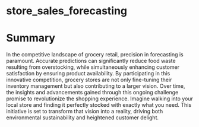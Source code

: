 # store_sales_forecasting
# Summary
In the competitive landscape of grocery retail, precision in forecasting is paramount. Accurate predictions can significantly reduce food waste resulting from overstocking, while simultaneously enhancing customer satisfaction by ensuring product availability. By participating in this innovative competition, grocery stores are not only fine-tuning their inventory management but also contributing to a larger vision. Over time, the insights and advancements gained through this ongoing challenge promise to revolutionize the shopping experience. Imagine walking into your local store and finding it perfectly stocked with exactly what you need. This initiative is set to transform that vision into a reality, driving both environmental sustainability and heightened customer delight.
